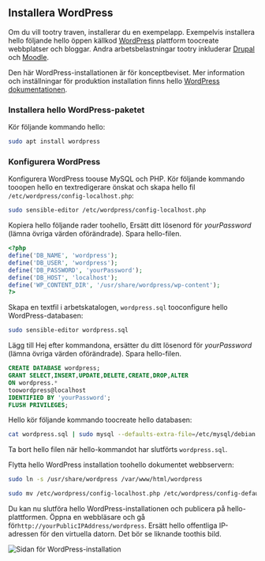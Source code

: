## <a name="install-wordpress"></a>Installera WordPress

Om du vill tootry traven, installerar du en exempelapp. Exempelvis installera hello följande hello öppen källkod [WordPress](https://wordpress.org/) plattform toocreate webbplatser och bloggar. Andra arbetsbelastningar tootry inkluderar [Drupal](http://www.drupal.org) och [Moodle](https://moodle.org/). 

Den här WordPress-installationen är för konceptbeviset. Mer information och inställningar för produktion installation finns hello [WordPress dokumentationen](https://codex.wordpress.org/Main_Page). 



### <a name="install-hello-wordpress-package"></a>Installera hello WordPress-paketet

Kör följande kommando hello:

```bash
sudo apt install wordpress
```

### <a name="configure-wordpress"></a>Konfigurera WordPress

Konfigurera WordPress toouse MySQL och PHP. Kör följande kommando tooopen hello en textredigerare önskat och skapa hello fil `/etc/wordpress/config-localhost.php`:

```bash
sudo sensible-editor /etc/wordpress/config-localhost.php
```
Kopiera hello följande rader toohello, Ersätt ditt lösenord för *yourPassword* (lämna övriga värden oförändrade). Spara hello-filen.

```php
<?php
define('DB_NAME', 'wordpress');
define('DB_USER', 'wordpress');
define('DB_PASSWORD', 'yourPassword');
define('DB_HOST', 'localhost');
define('WP_CONTENT_DIR', '/usr/share/wordpress/wp-content');
?>
```

Skapa en textfil i arbetskatalogen, `wordpress.sql` tooconfigure hello WordPress-databasen: 

```bash
sudo sensible-editor wordpress.sql
```

Lägg till Hej efter kommandona, ersätter du ditt lösenord för *yourPassword* (lämna övriga värden oförändrade). Spara hello-filen.

```sql
CREATE DATABASE wordpress;
GRANT SELECT,INSERT,UPDATE,DELETE,CREATE,DROP,ALTER
ON wordpress.*
toowordpress@localhost
IDENTIFIED BY 'yourPassword';
FLUSH PRIVILEGES;
```


Hello kör följande kommando toocreate hello databasen:

```bash
cat wordpress.sql | sudo mysql --defaults-extra-file=/etc/mysql/debian.cnf
```

Ta bort hello filen när hello-kommandot har slutförts `wordpress.sql`.

Flytta hello WordPress installation toohello dokumentet webbservern:

```bash
sudo ln -s /usr/share/wordpress /var/www/html/wordpress

sudo mv /etc/wordpress/config-localhost.php /etc/wordpress/config-default.php
```

Du kan nu slutföra hello WordPress-installationen och publicera på hello-plattformen. Öppna en webbläsare och gå för`http://yourPublicIPAddress/wordpress`. Ersätt hello offentliga IP-adressen för den virtuella datorn. Det bör se liknande toothis bild.

![Sidan för WordPress-installation](./media/virtual-machines-linux-tutorial-wordpress/wordpressstartpage.png)